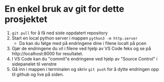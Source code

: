 # En enkel bruk av git for dette prosjektet

1. `git pull` for å få ned siste oppdatert repository
2. Start en local python server i mappen `python3 -m http.server`
    - Da kan du følge med på endringene dine i filene localt på pcen
3. Gjør de endringene du vil i filene ved hjelp av VS Code feks og se på http://localhost:8000 for resultatet.
4. I VS Code kan du "commit"e endringene ved hjelp av "Source Control" i sidepanelet til venstre
5. Gå inn i mappen i terminalen og skriv `git push` for å dytte endringen opp til github og live på siden.